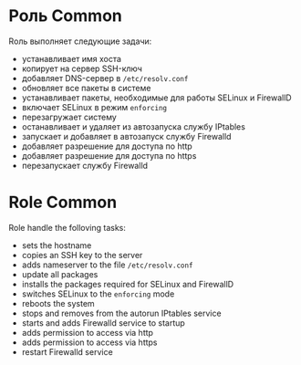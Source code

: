 
# Роль Common 

Rоль выполняет следующие задачи:
- устанавливает имя хоста 
- копирует на сервер SSH-ключ
- добавляет DNS-сервер в `/etc/resolv.conf`
- обновляет все пакеты в системе
- устанавливает пакеты, необходимые для работы SELinux и FirewallD
- включает SELinux в режим `enforcing`
- перезагружает систему
- останавливает и удаляет из автозапуска службу IPtables
- запускает и добавляет в автозапуск службу Firewalld 
- добавляет разрешение для доступа по http
- добавляет разрешение для доступа по https
- перезапускает службу Firewalld 


# Role Common

Role handle the folloving tasks:
- sets the hostname
- copies an SSH key to the server
- adds nameserver to the file `/etc/resolv.conf`
- update all packages
- installs the packages required for SELinux and FirewallD
- switches SELinux to the `enforcing` mode
- reboots the system
- stops and removes from the autorun IPtables service
- starts and adds Firewalld service to startup 
- adds permission to access via http
- adds permission to access via https
- restart Firewalld service









